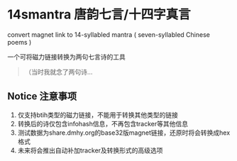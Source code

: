 # 14smantra 唐韵七言/十四字真言

convert magnet link to 14-syllabled mantra ( seven-syllabled Chinese poems )

一个可将磁力链接转换为两句七言诗的工具

> （当时我就念了两句诗…

## Notice 注意事项

1. 仅支持btih类型的磁力链接，不能用于转换其他类型的链接
2. 转换后的诗仅包含infohash信息，不再包含tracker等其他信息
3. 测试数据为share.dmhy.org的base32版magnet链接，还原时将会转换成hex格式
4. 未来将会推出自动补加tracker及转换形式的高级选项
